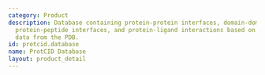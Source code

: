 ```yaml
---
category: Product
description: Database containing protein-protein interfaces, domain-domain interfaces,
  protein-peptide interfaces, and protein-ligand interactions based on structural
  data from the PDB.
id: protcid.database
name: ProtCID Database
layout: product_detail
---
```

